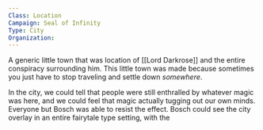 ```yaml
---
Class: Location
Campaign: Seal of Infinity
Type: City
Organization:
---
```

A generic little town that was location of [[Lord Darkrose]] and the entire conspiracy surrounding him. This little town was made because sometimes you just have to stop traveling and settle down *somewhere*.

In the city, we could tell that people were still enthralled by whatever magic was here, and we could feel that magic actually tugging out our own minds. Everyone but Bosch was able to resist the effect. Bosch could see the city overlay in an entire fairytale type setting, with the 


